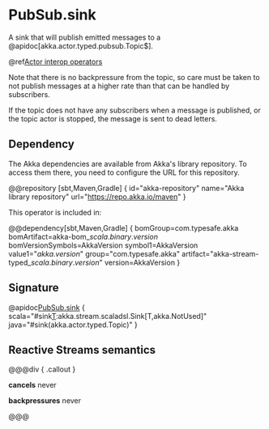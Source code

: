 # PubSub.sink

A sink that will publish emitted messages to a @apidoc[akka.actor.typed.pubsub.Topic$].

@ref[Actor interop operators](../index.md#actor-interop-operators)

Note that there is no backpressure from the topic, so care must be taken to not publish messages at a higher rate than that can be handled 
by subscribers.

If the topic does not have any subscribers when a message is published, or the topic actor is stopped, the message is sent to dead letters.

## Dependency

The Akka dependencies are available from Akka's library repository. To access them there, you need to configure the URL for this repository.

@@repository [sbt,Maven,Gradle] {
id="akka-repository"
name="Akka library repository"
url="https://repo.akka.io/maven"
}

This operator is included in:

@@dependency[sbt,Maven,Gradle] {
bomGroup=com.typesafe.akka bomArtifact=akka-bom_$scala.binary.version$ bomVersionSymbols=AkkaVersion
symbol1=AkkaVersion
value1="$akka.version$"
group="com.typesafe.akka"
artifact="akka-stream-typed_$scala.binary.version$"
version=AkkaVersion
}

## Signature

@apidoc[PubSub.sink](akka.stream.typed.*.PubSub$) { scala="#sink[T](topic:akka.actor.typed.Toppic[T]):akka.stream.scaladsl.Sink[T,akka.NotUsed]" java="#sink(akka.actor.typed.Topic)" }

## Reactive Streams semantics

@@@div { .callout }

**cancels** never

**backpressures** never

@@@
